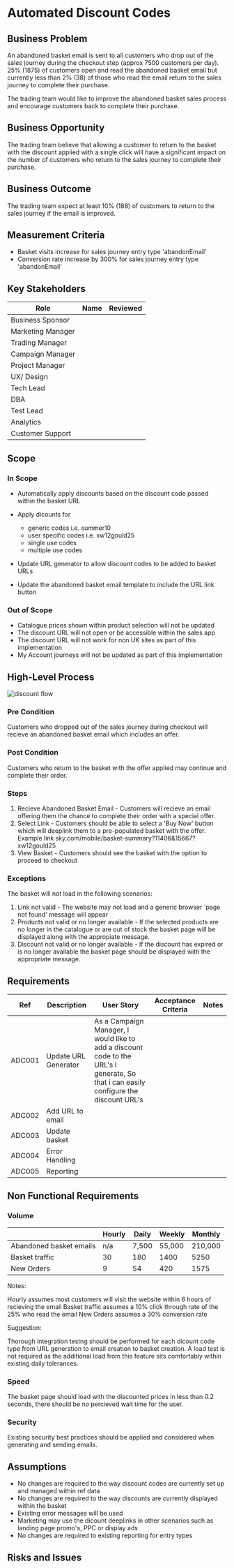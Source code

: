 # Automated Discount Codes


## Business Problem  

An abandoned basket email is sent to all customers who drop out of the sales journey during the checkout step (approx 7500 customers per day).  25% (1875) of customers open and read the abandoned basket email but currently less than 2% (38) of those who read the email return to the sales journey to complete their purchase.

The trading team would like to improve the abandoned basket sales process and encourage customers back to complete their purchase.

## Business Opportunity

The trading team believe that allowing a customer to return to the basket with the discount applied with a single click will have a significant impact on the number of customers who return to the sales journey to complete their purchase.


## Business Outcome

The trading team expect at least 10% (188) of customers to return to the sales journey if the email is improved.

## Measurement Criteria

* Basket visits increase for sales journey entry type 'abandonEmail'  
* Conversion rate increase by 300% for sales journey entry type 'abandonEmail' 


## Key Stakeholders

| Role               | Name                         | Reviewed |
|--------------------|------------------------------|----------|
| Business Sponsor   |                              |          |
| Marketing Manager  |                              |          |
| Trading Manager    |                              |          |
| Campaign Manager   |                              |          |
| Project Manager    |                              |          |
| UX/ Design         |                              |          |
| Tech Lead          |                              |          |
| DBA                |                              |          |
| Test Lead          |                              |          |
| Analytics          |                              |          |
| Customer Support   |                              |          |



## Scope

### In Scope

* Automatically apply discounts based on the discount code passed within the basket URL  
* Apply dicounts for
   * generic codes i.e. summer10  
   * user specific codes i.e. xw12gould25
   * single use codes
   * multiple use codes

* Update URL generator to allow discount codes to be added to basket URLs
* Update the abandoned basket email template to include the URL link button

 

### Out of Scope

* Catalogue prices shown within product selection will not be updated
* The discount URL will not open or be accessible within the sales app
* The discount URL will not work for non UK sites as part of this implementation
* My Account journeys will not be updated as part of this implementation


## High-Level Process


![discount flow](https://user-images.githubusercontent.com/40513613/41807383-5f56d552-76c6-11e8-9d6a-1d2608fd84cb.png)


### Pre Condition

Customers who dropped out of the sales journey during checkout will recieve an abandoned basket email which includes an offer.

### Post Condition

Customers who return to the basket with the offer applied may continue and complete their order.

### Steps

1. Recieve Abandoned Basket Email - Customers will recieve an email offering them the chance to complete their order with a special offer.
2. Select Link - Customers should be able to select a 'Buy Now' button which will deeplink them to a pre-populated basket with the offer. Example link sky.com/mobile/basket-summary?11406&15667?xw12gould25
3. View Basket - Customers should see the basket with the option to proceed to checkout

### Exceptions

The basket will not load in the following scenarios:

1. Link not valid - The website may not load and a generic browser 'page not found' message will appear
2. Products not valid or no longer available - If the selected products are no longer in the catalogue or are out of stock the basket page will be displayed along with the appropiate message.
3. Discount not valid or no longer available - If the discount has expired or is no longer available the basket page should be displayed with the appropriate message.

## Requirements

|Ref     	|Description           |	User Story     	   |Acceptance Criteria	       |	Notes                 |
|---------|----------------------|---------------------|----------------------------|------------------------|
|ADC001   | Update URL Generator |   As a Campaign Manager, I would like to add a discount code to the URL's I generate, So that i can easily configure the discount URL's |                         |                        |
|ADC002   |  Add URL to email    |                    |                            |                        |
|ADC003   |  Update basket       |                    |                            |                        |
|ADC004   |  Error Handling      |                    |                            |                        |
|ADC005   |  Reporting           |                    |                            |                        |




## Non Functional Requirements

### Volume 

|                           |Hourly | Daily | Weekly |Monthly |
|---------------------------|-------|-------|--------|--------|
|Abandoned basket emails    |  n/a  | 7,500 | 55,000 | 210,000|
|Basket traffic             |  30   | 180   | 1400   | 5250   |
|New Orders                 |  9    | 54    | 420    | 1575   |

Notes:

Hourly assumes most customers will visit the website within 6 hours of recieving the email
Basket traffic assumes a 10% click through rate of the 25% who read the email
New Orders assumes a 30% conversion rate

Suggestion:

Thorough integration testng should be performed for each dicount code type from URL generation to email creation to basket creation. A load test is not required as the additional load from this feature sits comfortably within existing daily tolerances.

### Speed

The basket page should load with the discounted prices in less than 0.2 seconds, there should be no percieved wait time for the user.

### Security

Existing security best practices should be applied and considered when generating and sending emails.

## Assumptions

* No changes are required to the way discount codes are currently set up and managed within ref data
* No changes are required to the way discounts are currently displayed within the basket
* Existing error messages will be used
* Marketing may use the dicount deeplinks in other scenarios such as landing page promo's, PPC or display ads
* No changes are required to existing reporting for entry types


## Risks and Issues
